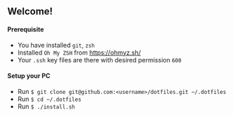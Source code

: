 ## Welcome!

#### Prerequisite
* You have installed `git`, `zsh`
* Installed `Oh My ZSH` from https://ohmyz.sh/
* Your `.ssh`  key files are there with desired permission `600`


#### Setup your PC

* Run `$ git clone git@github.com:<username>/dotfiles.git ~/.dotfiles`
* Run `$ cd ~/.dotfiles` 
* Run `$ ./install.sh `